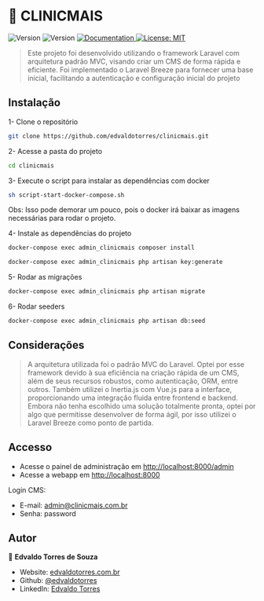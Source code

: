 # 🚀 CLINICMAIS

<p>
  <img alt="Version" src="https://img.shields.io/badge/php-^8.2-blue.svg?cacheSeconds=2592000" />
  <img alt="Version" src="https://img.shields.io/badge/laravel-^10.10-red.svg?cacheSeconds=2592000" />
  <a href="https://documenter.getpostman.com/view/13040502/UzBjrney#c3212110-5be6-45bd-b000-95c6538746ca" target="_blank">
    <img alt="Documentation" src="https://img.shields.io/badge/documentation-yes-brightgreen.svg" />
  </a>
  <a href="#" target="_blank">
    <img alt="License: MIT" src="https://img.shields.io/badge/License-MIT-yellow.svg" />
  </a>
</p>

> Este projeto foi desenvolvido utilizando o framework Laravel com arquitetura padrão MVC, visando criar um CMS de forma rápida e eficiente. Foi implementado o Laravel Breeze para fornecer uma base inicial, facilitando a autenticação e configuração inicial do projeto

## Instalação

1- Clone o repositório

```sh
git clone https://github.com/edvaldotorres/clinicmais.git
```

2- Acesse a pasta do projeto

```sh
cd clinicmais
```

3- Execute o script para instalar as dependências com docker

```sh
sh script-start-docker-compose.sh
```

Obs: Isso pode demorar um pouco, pois o docker irá baixar as imagens necessárias para rodar o projeto.

4- Instale as dependências do projeto

```sh
docker-compose exec admin_clinicmais composer install
```

```sh
docker-compose exec admin_clinicmais php artisan key:generate
```

5- Rodar as migrações

```sh
docker-compose exec admin_clinicmais php artisan migrate
```

6- Rodar seeders

```sh
docker-compose exec admin_clinicmais php artisan db:seed
```

## Considerações

> A arquitetura utilizada foi o padrão MVC do Laravel. Optei por esse framework devido à sua eficiência na criação rápida de um CMS, além de seus recursos robustos, como autenticação, ORM, entre outros. Também utilizei o Inertia.js com Vue.js para a interface, proporcionando uma integração fluida entre frontend e backend. Embora não tenha escolhido uma solução totalmente pronta, optei por algo que permitisse desenvolver de forma ágil, por isso utilizei o Laravel Breeze como ponto de partida.

## Accesso

- Acesse o painel de administração em [http://localhost:8000/admin](http://localhost:8000/admin)
- Acesse a webapp em [http://localhost:8000](http://localhost)

Login CMS:

- E-mail: admin@clinicmais.com.br
- Senha: password

## Autor

👤 **Edvaldo Torres de Souza**

- Website: [edvaldotorres.com.br](https://edvaldotorres.com.br/)
- Github: [@edvaldotorres](https://github.com/edvaldotorres)
- LinkedIn: [Edvaldo Torres](https://www.linkedin.com/in/edvaldo-torres-189894150/)
